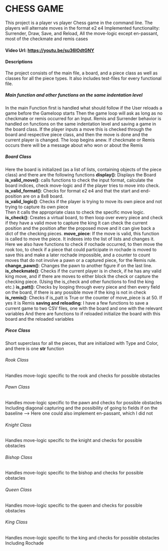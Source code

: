 # CHESS GAME
This project is a player vs player Chess game in the command line. The players will alternate moves in the format e2 e4
Implemented functionality: Surrender, Draw, Save, and Reload, All the move-logic except en-passant, most of the checkmate and remis cases
#### Video Url: https://youtu.be/su36lOdtGNY
#### Descriptions
The project consists of the main file, a board, and a piece class as well as classes for all the piece types. It also includes test-files
for every functional file.
##### Main function and other functions on the same indentation level
In the main Function first is handled what should follow if the User reloads a game before the Gameloop starts
Then the game loop will ask as long as no checkmate or remis occurred for an Input.
Remis and Surrender behavior is handled on functions on the same indentation level and saving a game in the board class.
If the player inputs a move this is checked through the board and respective piece class, and then the move is done
and the current player is changed. The loop begins anew.
If checkmate or Remis occurs there will be a message about who won or about the Remis
##### Board Class
Here the board is initialized (as a list of lists, containing objects of the piece class) and there are the following functions
__display()__: Displays the Board  
__is_valid_move()__: calls functions to check the input format, calculate the board indices, check move-logic and if the player tries to move into check.  
__is_valid_format()__: Checks for format e2 e4 and that the start and end-position are on a 8x8 board.  
__is_valid_logic()__: Checks if the player is trying to move its own piece and not trying to capture its own piece  
                  Then it calls the appropriate class to check the specific move logic.
__is_check()__: Creates a virtual board, to then loop over every piece and check if they have a valid move to capture the king
            It can check the current position and the position after the proposed move and it can give back a dict of the checking pieces.
__move_piece__: If the move is valid, this function is called to move the piece. It indexes into the list of lists and changes it. Here we
                also have functions to check if rochade occurred, to then move the rook too, to check if a piece that could participate in
                rochade is moved to save this and make a later rochade impossible, and a counter to count moves that do not involve a pawn
                or a captured piece, for the Remis rule.
__change_pawn()__: Changes the pawn to another figure if on the last line.
__is_checkmate()__: Checks if the current player is in check, if he has any valid king move, and if there are moves to either block the check
                    or capture the checking piece. (Using the is_check and other functions to find the king etc.)
__is_patt()__: Checks by looping through every piece and then every field on the board, if there is any possible move if the king is not in check
__is_remis()__: Checks if is_patt is True or the counter of move_piece is at 50. If yes it is Remis
__saving and reloading__: I have a few functions to save a current game to two CSV files, one with the board and one with the relevant variables
                          And there are functions to if reloaded initialize the board with this board and the reloaded variables

##### Piece Class
Short superclass for all the pieces, that are initialized with Type and Color, and there is one __str__ function
###### Rook Class
Handles move-logic specific to the rook and checks for possible obstacles
###### Pawn Class
Handles move-logic specific to the pawn and checks for possible obstacles
Including diagonal capturing and the possibility of going to fields if on the baseline
--> Here one could also implement en-passant, which I did not
###### Knight Class
Handles move-logic specific to the knight and checks for possible obstacles
###### Bishop Class
Handles move-logic specific to the bishop and checks for possible obstacles
###### Queen Class
Handles move-logic specific to the queen and checks for possible obstacles
###### King Class
Handles move-logic specific to the king and checks for possible obstacles
Including Rochade
